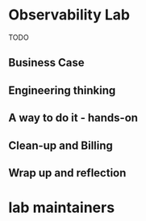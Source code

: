 # Observability Lab

TODO

## Business Case

## Engineering thinking

## A way to do it - hands-on

## Clean-up and Billing

## Wrap up and reflection

# lab maintainers
